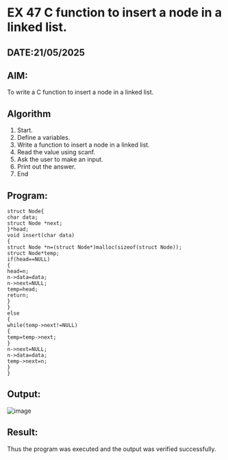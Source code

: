 # EX 47 C function to insert a node in a linked list.
## DATE:21/05/2025
## AIM:
To write a C function to insert a node in a linked list.

## Algorithm
1. Start.
2. Define a variables.
3. Write a function to insert a node in a linked list.
4. Read the value using scanf.
5. Ask the user to make an input.
6. Print out the answer.
7. End

## Program:
```
struct Node{ 
char data;
struct Node *next;
}*head;
void insert(char data)
{
struct Node *n=(struct Node*)malloc(sizeof(struct Node)); 
struct Node*temp;
if(head==NULL)
{
head=n;
n->data=data;
n->next=NULL; 
temp=head; 
return;
}
}
else
{
while(temp->next!=NULL)
{
temp=temp->next;
}
n->next=NULL; 
n->data=data; 
temp->next=n;
}
}
```

## Output:
![image](https://github.com/user-attachments/assets/2d68beeb-b073-4f6b-ac63-b56ef97bf781)



## Result:
Thus the program was executed and the output was verified successfully.
